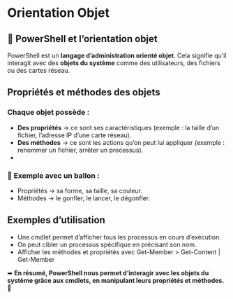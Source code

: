 # Orientation Objet

## **📌 PowerShell et l’orientation objet**

PowerShell est un **langage d’administration orienté objet**. Cela signifie qu’il interagit avec des **objets du système** comme des utilisateurs, des fichiers ou des cartes réseau.



## **Propriétés et méthodes des objets**

### Chaque objet possède :

- **Des propriétés** → ce sont ses caractéristiques (exemple : la taille d’un fichier, l’adresse IP d’une carte réseau).
- **Des méthodes** → ce sont les actions qu’on peut lui appliquer (exemple : renommer un fichier, arrêter un processus).
- 

### 🛑 **Exemple avec un ballon** :

- Propriétés → sa forme, sa taille, sa couleur.
- Méthodes → le gonfler, le lancer, le dégonfler.



## **Exemples d’utilisation**

- Une cmdlet permet d’afficher tous les processus en cours d’exécution.
- On peut cibler un processus spécifique en précisant son nom.
- Afficher les méthodes et propriétés avec Get-Member > Get-Content | Get-Member



➡ **En résumé, PowerShell nous permet d’interagir avec les objets du système grâce aux cmdlets, en manipulant leurs propriétés et méthodes.** 🚀

